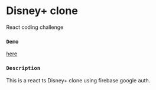 # Disney+ clone

React coding challenge

### `Demo`

[here](https://disney-plus-clone-steel.vercel.app/)

### `Description`

This is a react ts Disney+ clone using firebase google auth.
